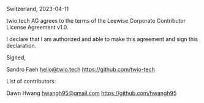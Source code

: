 Switzerland, 2023-04-11

twio.tech AG agrees to the terms of the Leewise Corporate Contributor License
Agreement v1.0.

I declare that I am authorized and able to make this agreement and sign this
declaration.

Signed,

Sandro Faeh hello@twio.tech https://github.com/twio-tech

List of contributors:

Dawn Hwang hwangh95@gmail.com https://github.com/hwangh95
